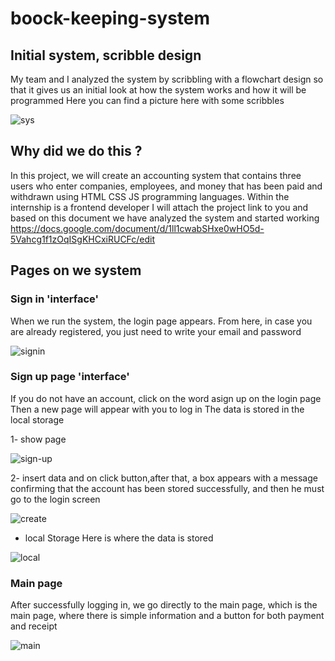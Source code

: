 # boock-keeping-system
## Initial system, scribble design
My team and I analyzed the system by scribbling with a flowchart design so that it gives us an initial look at how the system works and how it will be programmed
Here you can find a picture here with some scribbles

![sys](https://user-images.githubusercontent.com/52491098/177000059-9896f547-5685-4879-ac6b-5646ac017936.PNG)

## Why did we do this ?
In this project, we will create an accounting system that contains three users who enter companies, employees, and money that has been paid and withdrawn using HTML CSS JS programming languages. Within the internship is a frontend developer
I will attach the project link to you and based on this document we have analyzed the system and started working 
https://docs.google.com/document/d/1ll1cwabSHxe0wHO5d-5Vahcg1f1zOqISgKHCxiRUCFc/edit

## Pages on we system 
### Sign in 'interface'
When we run the system, the login page appears. From here, in case you are already registered, you just need to write your email and password

![signin](https://user-images.githubusercontent.com/52491098/176999818-12e172ea-3a13-491e-9046-4ba7c43c58a4.PNG)

### Sign up page 'interface'
If you do not have an account, click on the word asign up on the login page
Then a new page will appear with you to log in
The data is stored in the local storage

1- show page

![sign-up](https://user-images.githubusercontent.com/52491098/177000226-b44543a9-dca1-4ba8-8bfa-04bac19105a4.PNG)


2- insert data and on click button,after that, a box appears with a message confirming that the account has been stored successfully, and then he must go to the login screen


![create](https://user-images.githubusercontent.com/52491098/177001614-71d64b0d-37a1-4808-93c0-959de285da55.PNG)

* local Storage
Here is where the data is stored

![local](https://user-images.githubusercontent.com/52491098/177001886-a13eb19d-2633-41d2-9b41-f814ba0a0a73.PNG)

### Main page 

After successfully logging in, we go directly to the main page, which is the main page, where there is simple information and a button for both payment and receipt


![main](https://user-images.githubusercontent.com/52491098/177136342-f7d6ac8f-a867-429a-bc6e-945e716a625d.PNG)

